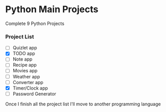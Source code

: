 # Python Main Projects
Complete 9 Python Projects
### Project List
- [ ] Quizlet app
- [X] TODO app
- [ ] Note app
- [ ] Recipe app
- [ ] Movies app
- [ ] Weather app
- [ ] Converter app
- [X] Timer/Clock app
- [ ] Password Generator

Once I finish all the project list I'll move to another programming language
